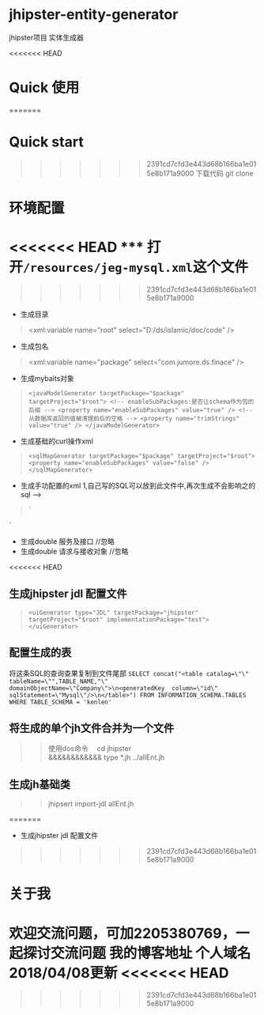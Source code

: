 # jhipster-entity-generator
jhipster项目 实体生成器

<<<<<<< HEAD
# Quick 使用 
=======
# Quick start 
>>>>>>> 2391cd7cfd3e443d68b166ba1e015e8b171a9000
下载代码
git clone 

# 环境配置
<<<<<<< HEAD
*** 打开`/resources/jeg-mysql.xml`这个文件
=======
>>>>>>> 2391cd7cfd3e443d68b166ba1e015e8b171a9000
* 生成目录
><xml:variable name="root" select="D:/ds/islamic/doc/code" />
* 生成包名
><xml:variable name="package" select="com.jumore.ds.finace" />

* 生成mybaits对象

>`<javaModelGenerator targetPackage="$package"   targetProject="$root">
    <!-- enableSubPackages:是否让schema作为包的后缀 -->
    <property name="enableSubPackages" value="true" />
    <!-- 从数据库返回的值被清理前后的空格 -->
    <property name="trimStrings" value="true" />
</javaModelGenerator>`

* 生成基础的curl操作xml 
>`<sqlMapGenerator targetPackage="$package"
    targetProject="$root">
    <property name="enableSubPackages" value="false" />
</sqlMapGenerator>`

* 生成手功配置的xml 1,自己写的SQL可以放到此文件中,再次生成不会影响之的sql -->
>`<sqlMapGenerator targetPackage="$package" targetBody="false"
    targetProject="$root">
    <property name="enableSubPackages" value="true" />
</sqlMapGenerator>
<javaClientGenerator type="XMLMAPPER"
    targetPackage="$package" targetProject="$root">
    <property name="enableSubPackages" value="true" />
    <property name="rootInterface" value="BaseMapper" />
</javaClientGenerator>`


* 生成double 服务及接口    //忽略
* 生成double 请求与接收对象 //忽略
<p><javaBusinessModelGenerator type="" targetPackage="java.%s" targetProject="$root">
      <property name="enableSubPackages" value="true" />
      <property name="rootClass" value="IRequest" />
</javaBusinessModelGenerator><p>

<<<<<<< HEAD
##  生成jhipster jdl 配置文件
>`<uiGenerator type="JDL" targetPackage="jhipster"
        targetProject="$root" implementationPackage="test">
   </uiGenerator>`

##  配置生成的表
   将这条SQL的查询查果复制到文件尾部
`SELECT concat("<table catalog=\"\" tableName=\"",TABLE_NAME,"\" domainObjectName=\"Company\">\n<generatedKey 
			column=\"id\" sqlStatement=\"Mysql\"/>\n</table>") FROM INFORMATION_SCHEMA.TABLES 
			WHERE TABLE_SCHEMA = 'kenlen'`


## 将生成的单个jh文件合并为一个文件
>> 使用dos命令　 cd jhipster <br>
>>      &&&&&&&&&&&&    type *.jh  ../allEnt.jh
## 生成jh基础类
>> jhipsert import-jdl allEnt.jh

=======
* 生成jhipster jdl 配置文件
> <uiGenerator type="JDL" targetPackage="jhipster"
			targetProject="$root" implementationPackage="test">
		</uiGenerator>
>>>>>>> 2391cd7cfd3e443d68b166ba1e015e8b171a9000



# 关于我
欢迎交流问题，可加2205380769，一起探讨交流问题
我的博客地址
个人域名
2018/04/08更新
<<<<<<< HEAD
=======

>>>>>>> 2391cd7cfd3e443d68b166ba1e015e8b171a9000
